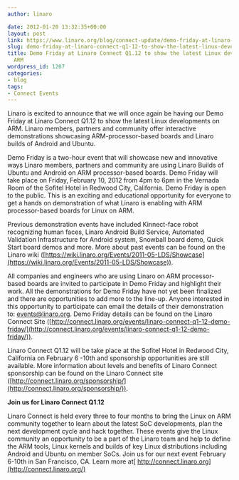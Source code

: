 ```yaml
---
author: linaro

date: 2012-01-20 13:32:35+00:00
layout: post
link: https://www.linaro.org/blog/connect-update/demo-friday-at-linaro-connect-q1-12-to-show-the-latest-linux-developments-on-arm/
slug: demo-friday-at-linaro-connect-q1-12-to-show-the-latest-linux-developments-on-arm
title: Demo Friday at Linaro Connect Q1.12 to show the latest Linux developments on
  ARM
wordpress_id: 1207
categories:
- blog
tags:
- Connect Events
---
```


Linaro is excited to announce that we will once again be having our Demo Friday at Linaro Connect Q1.12 to show the latest Linux developments on ARM. Linaro members, partners and community offer interactive demonstrations showcasing ARM-processor-based boards and Linaro builds of Android and Ubuntu.

Demo Friday is a two-hour event that will showcase new and innovative ways Linaro members, partners and community are using Linaro Builds of Ubuntu and Android on ARM processor-based boards. Demo Friday will take place on Friday, February 10, 2012 from 4pm to 6pm in the Vernada Room of the Sofitel Hotel in Redwood City, California. Demo Friday is open to the public. This is an exciting and educational opportunity for everyone to get a hands on demonstration of what Linaro is enabling with ARM processor-based boards for Linux on ARM.

Previous demonstration events have included Kinnect-face robot recognizing human faces, Linaro Android Build Service, Automated Validation Infrastructure for Android system, Snowball board demo, Quick Start board demos and more. More about past events can be found on the Linaro wiki ([https://wiki.linaro.org/Events/2011-05-LDS/Showcase](https://wiki.linaro.org/Events/2011-05-LDS/Showcase)).

All companies and engineers who are using Linaro on ARM processor-based boards are invited to participate in Demo Friday and highlight their work. All the demonstrations for Demo Friday have not yet been finalized and there are opportunities to add more to the line-up. Anyone interested in this opportunity to participate can email the details of their demonstration to: events@linaro.org. Demo Friday details can be found on the Linaro Connect Site ([http://connect.linaro.org/events/linaro-connect-q1-12-demo-friday/](http://connect.linaro.org/events/linaro-connect-q1-12-demo-friday/)).

Linaro Connect Q1.12 will be take place at the Sofitel Hotel in Redwood City, California on February 6 -10th and sponsorship opportunities are still available. More information about levels and benefits of Linaro Connect sponsorship can be found on the Linaro Connect site ([http://connect.linaro.org/sponsorship/](http://connect.linaro.org/sponsorship/)).


**Join us for Linaro Connect Q1.12**

Linaro Connect is held every three to four months to bring the Linux on ARM community together to learn about the latest SoC developments, plan the next development cycle and hack together. These events give the Linux community an opportunity to be a part of the Linaro team and help to define the ARM tools, Linux kernels and builds of key Linux distributions including Android and Ubuntu on member SoCs. Join us for our next event February 6-10th in San Francisco, CA. Learn more at[ http://connect.linaro.org](http://connect.linaro.org/)
